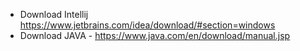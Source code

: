 - Download Intellij https://www.jetbrains.com/idea/download/#section=windows
- Download JAVA - https://www.java.com/en/download/manual.jsp
